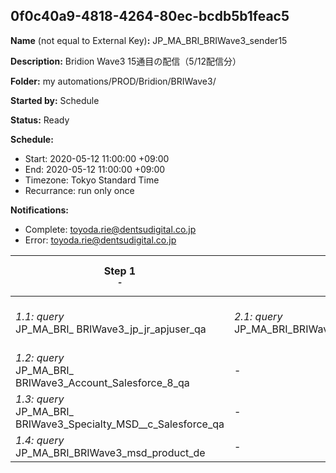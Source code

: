 ## 0f0c40a9-4818-4264-80ec-bcdb5b1feac5

**Name** (not equal to External Key)**:** JP_MA_BRI_BRIWave3_sender15

**Description:** Bridion Wave3 15通目の配信（5/12配信分）

**Folder:** my automations/PROD/Bridion/BRIWave3/

**Started by:** Schedule

**Status:** Ready

**Schedule:**

* Start: 2020-05-12 11:00:00 +09:00
* End: 2020-05-12 11:00:00 +09:00
* Timezone: Tokyo Standard Time
* Recurrance: run only once

**Notifications:**

* Complete: toyoda.rie@dentsudigital.co.jp
* Error: toyoda.rie@dentsudigital.co.jp

| Step 1<br>_<small>-</small>_ | Step 2<br>_<small>-</small>_ | Step 3<br>_<small>-</small>_ | Step 4<br>_<small>-</small>_ | Step 5<br>_<small>-</small>_ | Step 6<br>_<small>マスメール除外リスト</small>_ |
| --- | --- | --- | --- | --- | --- |
| _1.1: query_<br>JP_MA_BRI_ BRIWave3_jp_jr_apjuser_qa | _2.1: query_<br>JP_MA_BRI_BRIWave3_Welcome_TargetList_qa | _3.1: query_<br>JP_MA_BRI_BRIWave3_Sender15_qa | _4.1: wait_<br>12:00 PM | _5.1: emailSend_<br>JP_MA_BRI_BRIWave3_Sender15 | _6.1: query_<br>JP_MA_BRI_BRIWelcome_ExclusionMassMailList_qa |
| _1.2: query_<br>JP_MA_BRI_ BRIWave3_Account_Salesforce_8_qa | - | - | - | - | - |
| _1.3: query_<br>JP_MA_BRI_ BRIWave3_Specialty_MSD__c_Salesforce_qa | - | - | - | - | - |
| _1.4: query_<br>JP_MA_BRI_BRIWave3_msd_product_de | - | - | - | - | - |

